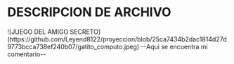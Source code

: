 <h1>DESCRIPCION DE ARCHIVO</h1>
![JUEGO DEL AMIGO SECRETO](https://github.com/Leyend8122/proyeccion/blob/25ca7434b2dac1814d27d9773bcca738ef240b07/gatito_computo.jpeg)
--Aqui se encuentra mi comentario--

